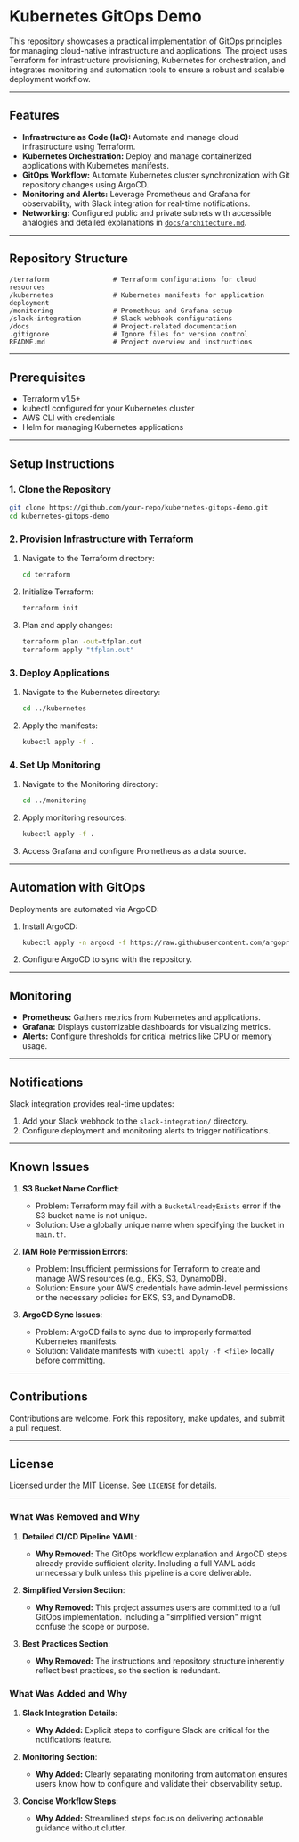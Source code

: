# Kubernetes GitOps Demo

This repository showcases a practical implementation of GitOps principles for managing cloud-native infrastructure and applications. The project uses Terraform for infrastructure provisioning, Kubernetes for orchestration, and integrates monitoring and automation tools to ensure a robust and scalable deployment workflow.

---

## Features

- **Infrastructure as Code (IaC):** Automate and manage cloud infrastructure using Terraform.
- **Kubernetes Orchestration:** Deploy and manage containerized applications with Kubernetes manifests.
- **GitOps Workflow:** Automate Kubernetes cluster synchronization with Git repository changes using ArgoCD.
- **Monitoring and Alerts:** Leverage Prometheus and Grafana for observability, with Slack integration for real-time notifications.
- **Networking:** Configured public and private subnets with accessible analogies and detailed explanations in [`docs/architecture.md`](docs/architecture.md).

---

## Repository Structure

```plaintext
/terraform                # Terraform configurations for cloud resources
/kubernetes               # Kubernetes manifests for application deployment
/monitoring               # Prometheus and Grafana setup
/slack-integration        # Slack webhook configurations
/docs                     # Project-related documentation
.gitignore                # Ignore files for version control
README.md                 # Project overview and instructions
```

---

## Prerequisites

- Terraform v1.5+
- kubectl configured for your Kubernetes cluster
- AWS CLI with credentials
- Helm for managing Kubernetes applications

---

## Setup Instructions

### 1. Clone the Repository

```bash
git clone https://github.com/your-repo/kubernetes-gitops-demo.git
cd kubernetes-gitops-demo
```

### 2. Provision Infrastructure with Terraform

1. Navigate to the Terraform directory:

   ```bash
   cd terraform
   ```

2. Initialize Terraform:

   ```bash
   terraform init
   ```

3. Plan and apply changes:

   ```bash
   terraform plan -out=tfplan.out
   terraform apply "tfplan.out"
   ```

### 3. Deploy Applications

1. Navigate to the Kubernetes directory:

   ```bash
   cd ../kubernetes
   ```

2. Apply the manifests:

   ```bash
   kubectl apply -f .
   ```

### 4. Set Up Monitoring

1. Navigate to the Monitoring directory:

   ```bash
   cd ../monitoring
   ```

2. Apply monitoring resources:

   ```bash
   kubectl apply -f .
   ```

3. Access Grafana and configure Prometheus as a data source.

---

## Automation with GitOps

Deployments are automated via ArgoCD:

1. Install ArgoCD:

   ```bash
   kubectl apply -n argocd -f https://raw.githubusercontent.com/argoproj/argo-cd/stable/manifests/install.yaml
   ```

2. Configure ArgoCD to sync with the repository.

---

## Monitoring

- **Prometheus:** Gathers metrics from Kubernetes and applications.
- **Grafana:** Displays customizable dashboards for visualizing metrics.
- **Alerts:** Configure thresholds for critical metrics like CPU or memory usage.

---

## Notifications

Slack integration provides real-time updates:

1. Add your Slack webhook to the `slack-integration/` directory.
2. Configure deployment and monitoring alerts to trigger notifications.

---

## Known Issues

1. **S3 Bucket Name Conflict**:

   - Problem: Terraform may fail with a `BucketAlreadyExists` error if the S3 bucket name is not unique.
   - Solution: Use a globally unique name when specifying the bucket in `main.tf`.

2. **IAM Role Permission Errors**:

   - Problem: Insufficient permissions for Terraform to create and manage AWS resources (e.g., EKS, S3, DynamoDB).
   - Solution: Ensure your AWS credentials have admin-level permissions or the necessary policies for EKS, S3, and DynamoDB.

3. **ArgoCD Sync Issues**:
   - Problem: ArgoCD fails to sync due to improperly formatted Kubernetes manifests.
   - Solution: Validate manifests with `kubectl apply -f <file>` locally before committing.

---

## Contributions

Contributions are welcome. Fork this repository, make updates, and submit a pull request.

---

## License

Licensed under the MIT License. See `LICENSE` for details.

---

### What Was Removed and Why

1. **Detailed CI/CD Pipeline YAML**:

   - **Why Removed:** The GitOps workflow explanation and ArgoCD steps already provide sufficient clarity. Including a full YAML adds unnecessary bulk unless this pipeline is a core deliverable.

2. **Simplified Version Section**:

   - **Why Removed:** This project assumes users are committed to a full GitOps implementation. Including a "simplified version" might confuse the scope or purpose.

3. **Best Practices Section**:
   - **Why Removed:** The instructions and repository structure inherently reflect best practices, so the section is redundant.

### What Was Added and Why

1. **Slack Integration Details**:

   - **Why Added:** Explicit steps to configure Slack are critical for the notifications feature.

2. **Monitoring Section**:

   - **Why Added:** Clearly separating monitoring from automation ensures users know how to configure and validate their observability setup.

3. **Concise Workflow Steps**:
   - **Why Added:** Streamlined steps focus on delivering actionable guidance without clutter.
